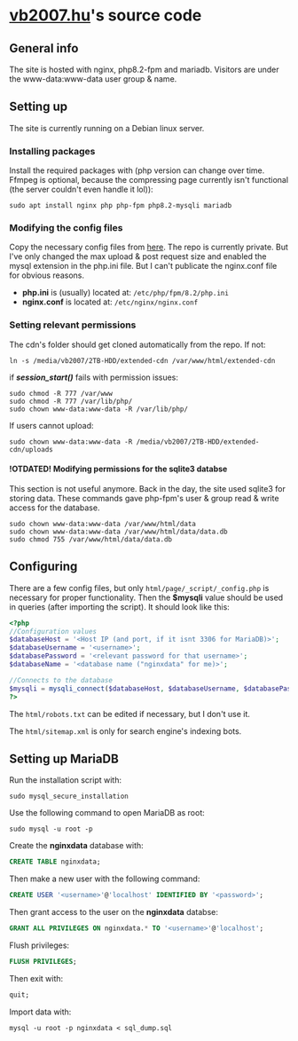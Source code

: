 # [vb2007.hu](https://vb2007.hu)'s source code

## General info

The site is hosted with nginx, php8.2-fpm and mariadb.
Visitors are under the www-data:www-data user group & name.

## Setting up

The site is currently running on a Debian linux server.

### Installing packages

Install the required packages with (php version can change over time. Ffmpeg is optional, because the compressing page currently isn't functional (the server couldn't even handle it lol)):

```
sudo apt install nginx php php-fpm php8.2-mysqli mariadb
```

### Modifying the config files

Copy the necessary config files from [here](https://github.com/vb2007/raspberry-configurations). The repo is currently private.
But I've only changed the max upload & post request size and enabled the mysql extension in the php.ini file. But I can't publicate the nginx.conf file for obvious reasons.

- **php.ini** is (usually) located at: ```/etc/php/fpm/8.2/php.ini```
- **nginx.conf** is located at: ```/etc/nginx/nginx.conf```

### Setting relevant permissions

The cdn's folder should get cloned automatically from the repo.
If not:

```
ln -s /media/vb2007/2TB-HDD/extended-cdn /var/www/html/extended-cdn
```

if ***session_start()*** fails with permission issues:

```
sudo chmod -R 777 /var/www
sudo chmod -R 777 /var/lib/php/
sudo chown www-data:www-data -R /var/lib/php/
```

If users cannot upload:

```
sudo chown www-data:www-data -R /media/vb2007/2TB-HDD/extended-cdn/uploads
```

#### !OTDATED! Modifying permissions for the sqlite3 databse

This section is not useful anymore. Back in the day, the site used sqlite3 for storing data. These commands gave php-fpm's user & group read & write access for the database.

```
sudo chown www-data:www-data /var/www/html/data
sudo chown www-data:www-data /var/www/html/data/data.db
sudo chmod 755 /var/www/html/data/data.db
```

## Configuring

There are a few config files, but only ```html/page/_script/_config.php``` is necessary for proper functionality. Then the **$mysqli** value should be used in queries (after importing the script).
It should look like this:

```php
<?php
//Configuration values
$databaseHost = '<Host IP (and port, if it isnt 3306 for MariaDB)>';
$databaseUsername = '<username>';
$databasePassword = '<relevant password for that username>';
$databaseName = '<database name ("nginxdata" for me)>';

//Connects to the database
$mysqli = mysqli_connect($databaseHost, $databaseUsername, $databasePassword, $databaseName); 
?>
```

The ```html/robots.txt``` can be edited if necessary, but I don't use it.

The ```html/sitemap.xml``` is only for search engine's indexing bots.

## Setting up MariaDB

Run the installation script with:

```
sudo mysql_secure_installation
```

Use the following command to open MariaDB as root:

```
sudo mysql -u root -p
```

Create the **nginxdata** database with:

```sql
CREATE TABLE nginxdata;
```

Then make a new user with the following command:

```sql
CREATE USER '<username>'@'localhost' IDENTIFIED BY '<password>';
```

Then grant access to the user on the **nginxdata** databse:

```sql
GRANT ALL PRIVILEGES ON nginxdata.* TO '<username>'@'localhost';
```

Flush privileges:

```sql
FLUSH PRIVILEGES;
```

Then exit with:

```sql
quit;
```

Import data with:

```
mysql -u root -p nginxdata < sql_dump.sql
```